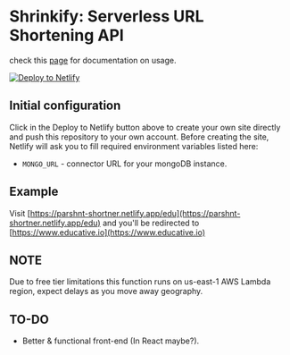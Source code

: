 Shrinkify: Serverless URL Shortening API
========================================

check this [page](https://parshnt-shortner.netlify.app/) for documentation on usage.


[![Deploy to Netlify](https://www.netlify.com/img/deploy/button.svg)](https://app.netlify.com/start/deploy?repository=https://github.com/parshnt/shrinkify)

## Initial configuration

Click in the Deploy to Netlify button above to create your own site directly and push this repository to your own account.
Before creating the site, Netlify will ask you to fill required environment variables listed here:

- `MONGO_URL` - connector URL for your mongoDB instance.


Example
-------

Visit
[https://parshnt-shortner.netlify.app/edu](https://parshnt-shortner.netlify.app/edu)
and you'll be redirected to
[https://www.educative.io](https://www.educative.io)

NOTE
----

Due to free tier limitations this function runs on us-east-1 AWS Lambda
region, expect delays as you move away geography.

TO-DO
-----

- Better & functional front-end (In React maybe?).
